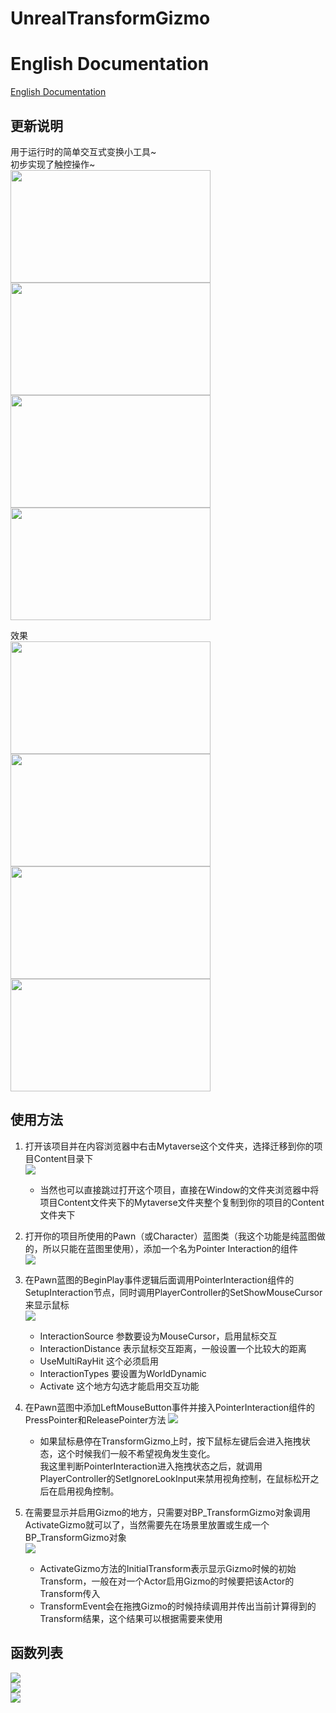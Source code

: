 # UnrealTransformGizmo

# English Documentation
[English Documentation](README_EN.md)

## 更新说明
用于运行时的简单交互式变换小工具~  
初步实现了触控操作~  
<img src="Documentation/Images/visual_translate.png" width="320" height="180" />
<img src="Documentation/Images/visual_rotate.png" width="320" height="180" />
<img src="Documentation/Images/visual_scale.png" width="320" height="180" />
<img src="Documentation/Images/visual_combined.png" width="320" height="180" />

效果  
<img src="Documentation/Images/demo_translate.gif" width="320" height="180" />
<img src="Documentation/Images/demo_rotate.gif" width="320" height="180" />
<img src="Documentation/Images/demo_scale.gif" width="320" height="180" />
<img src="Documentation/Images/demo_combined.gif" width="320" height="180" />

## 使用方法
1. 打开该项目并在内容浏览器中右击Mytaverse这个文件夹，选择迁移到你的项目Content目录下  
![](Documentation/Images/migrate_content.png)  
    - 当然也可以直接跳过打开这个项目，直接在Window的文件夹浏览器中将项目Content文件夹下的Mytaverse文件夹整个复制到你的项目的Content文件夹下

2. 打开你的项目所使用的Pawn（或Character）蓝图类（我这个功能是纯蓝图做的，所以只能在蓝图里使用），添加一个名为Pointer Interaction的组件  
![](Documentation/Images/add_component.gif)

3. 在Pawn蓝图的BeginPlay事件逻辑后面调用PointerInteraction组件的SetupInteraction节点，同时调用PlayerController的SetShowMouseCursor来显示鼠标  
![](Documentation/Images/pawn_beginplay.png)
    - InteractionSource 参数要设为MouseCursor，启用鼠标交互
    - InteractionDistance 表示鼠标交互距离，一般设置一个比较大的距离
    - UseMultiRayHit 这个必须启用
    - InteractionTypes 要设置为WorldDynamic
    - Activate 这个地方勾选才能启用交互功能

4. 在Pawn蓝图中添加LeftMouseButton事件并接入PointerInteraction组件的PressPointer和ReleasePointer方法
![](Documentation/Images/mouse_click.png)
    - 如果鼠标悬停在TransformGizmo上时，按下鼠标左键后会进入拖拽状态，这个时候我们一般不希望视角发生变化。  
    我这里判断PointerInteraction进入拖拽状态之后，就调用PlayerController的SetIgnoreLookInput来禁用视角控制，在鼠标松开之后在启用视角控制。

5. 在需要显示并启用Gizmo的地方，只需要对BP_TransformGizmo对象调用ActivateGizmo就可以了，当然需要先在场景里放置或生成一个BP_TransformGizmo对象  
![](Documentation/Images/activate_gizmo.png)  
    - ActivateGizmo方法的InitialTransform表示显示Gizmo时候的初始Transform，一般在对一个Actor启用Gizmo的时候要把该Actor的Transform传入
    - TransformEvent会在拖拽Gizmo的时候持续调用并传出当前计算得到的Transform结果，这个结果可以根据需要来使用

## 函数列表
![](Documentation/Images/api_controls.png)  
![](Documentation/Images/api_grid_snap.png)  
![](Documentation/Images/api_events.png)  

